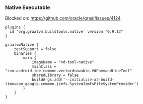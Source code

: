 ### Native Executable

Blocked on: https://github.com/oracle/graal/issues/4124

```
plugins {
  id 'org.graalvm.buildtools.native' version "0.9.13"
}

graalvmNative {
    testSupport = false
    binaries {
        main {
            imageName = "vd-tool-native"
            mainClass = "com.android.ide.common.vectordrawable.VdCommandLineTool"
            sharedLibrary = false
            buildArgs.add('--initialize-at-build-time=com.google.common.jimfs.SystemJimfsFileSystemProvider')
        }
    }
}
```

